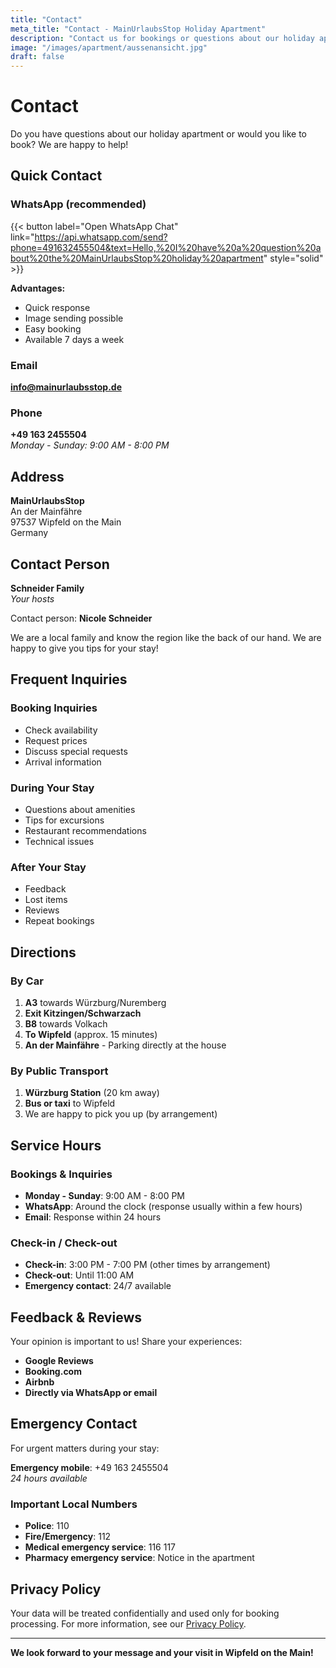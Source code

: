 ```yaml
---
title: "Contact"
meta_title: "Contact - MainUrlaubsStop Holiday Apartment"
description: "Contact us for bookings or questions about our holiday apartment in Wipfeld on the Main. WhatsApp, email or phone."
image: "/images/apartment/aussenansicht.jpg"
draft: false
---
```


# Contact

Do you have questions about our holiday apartment or would you like to book? We are happy to help!

## Quick Contact

### WhatsApp (recommended)
{{< button label="Open WhatsApp Chat" link="https://api.whatsapp.com/send?phone=491632455504&text=Hello,%20I%20have%20a%20question%20about%20the%20MainUrlaubsStop%20holiday%20apartment" style="solid" >}}

**Advantages:**
- Quick response
- Image sending possible
- Easy booking
- Available 7 days a week

### Email
**info@mainurlaubsstop.de**

### Phone
**+49 163 2455504**  
*Monday - Sunday: 9:00 AM - 8:00 PM*

## Address

**MainUrlaubsStop**  
An der Mainfähre  
97537 Wipfeld on the Main  
Germany

## Contact Person

**Schneider Family**  
*Your hosts*

Contact person: **Nicole Schneider**

We are a local family and know the region like the back of our hand. We are happy to give you tips for your stay!

## Frequent Inquiries

### Booking Inquiries
- Check availability
- Request prices
- Discuss special requests
- Arrival information

### During Your Stay
- Questions about amenities
- Tips for excursions
- Restaurant recommendations
- Technical issues

### After Your Stay
- Feedback
- Lost items
- Reviews
- Repeat bookings

## Directions

### By Car
1. **A3** towards Würzburg/Nuremberg
2. **Exit Kitzingen/Schwarzach**
3. **B8** towards Volkach
4. **To Wipfeld** (approx. 15 minutes)
5. **An der Mainfähre** - Parking directly at the house

### By Public Transport
1. **Würzburg Station** (20 km away)
2. **Bus or taxi** to Wipfeld
3. We are happy to pick you up (by arrangement)

## Service Hours

### Bookings & Inquiries
- **Monday - Sunday**: 9:00 AM - 8:00 PM
- **WhatsApp**: Around the clock (response usually within a few hours)
- **Email**: Response within 24 hours

### Check-in / Check-out
- **Check-in**: 3:00 PM - 7:00 PM (other times by arrangement)
- **Check-out**: Until 11:00 AM
- **Emergency contact**: 24/7 available


## Feedback & Reviews

Your opinion is important to us! Share your experiences:

- **Google Reviews**
- **Booking.com**
- **Airbnb**
- **Directly via WhatsApp or email**

## Emergency Contact

For urgent matters during your stay:

**Emergency mobile**: +49 163 2455504  
*24 hours available*

### Important Local Numbers
- **Police**: 110
- **Fire/Emergency**: 112
- **Medical emergency service**: 116 117
- **Pharmacy emergency service**: Notice in the apartment

## Privacy Policy

Your data will be treated confidentially and used only for booking processing. For more information, see our [Privacy Policy](/en/pages/privacy-policy).

---

**We look forward to your message and your visit in Wipfeld on the Main!**